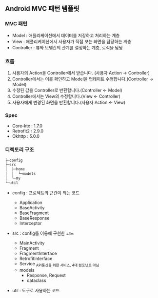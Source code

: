 ## Android MVC 패턴 템플릿

### MVC 패턴
+ Model : 애플리케이션에서 데이터를 저장하고 처리하는 계층
+ View : 애플리케이션에서 사용자가 직접 보는 화면을 담당하는 계층
+ Controller : 뷰와 모델간의 관계를 설정하는 계층, 로직을 담당

### 흐름
1. 사용자의 Action을 Controller에서 받습니다. (사용자 Action → Controller)
2. Controller에서는 이를 확인하고 Model을 업데이트 수행합니다.(Controller → Model)
3. 수정된 값을 Controller로 반환합니다.(Controller ← Model)
4. Controller에서는 View의 수정합니다.(View ← Controller)
5. 사용자에게 변경된 화면을 반환합니다.(사용자 Action ← View)

### Spec
+ Core-ktx : 1.7.0
+ Retrofit2 : 2.9.0
+ Okhttp : 5.0.0

### 디렉토리 구조

```bash
├─config
├─src
│  ├─home
│  │  └─models
│  └─my
└─util
```

+ config : 프로젝트의 근간이 되는 코드
  + Application
  + BaseActivity
  + BaseFragment
  + BaseResponse
  + Interceptor

+ src : config를 이용해 구현한 코드
  + MainActivity
  + Fragment
  + FragmentInterface
  + RetrofitInterface
  + Service <sub>API통신을 위한 서비스, 4대 컴포넌트 아님</sub>
  + models
    + Response, Request
    + dataclass
+ util : 도구로 사용하는 코드
